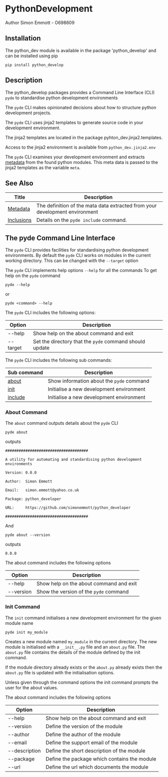 # PythonDevelopment

Author Simon Emmott - O698609

## Installation
The python_dev module is available in the package 'python_develop' and can be installed using pip
```
pip install python_develop
```

## Description

The python_develop packages provides a Command Line Interface (CLI) `pyde` to standardise python development environments

The `pyde` CLI makes opinionated decisions about how to structure python development projects.

The `pyde` CLI uses jinja2 templates to generate source code in your development environment.

The jinja2 templates are located in the package pyhton_dev.jinja2.templates.

Access to the jinja2 environment is available from `python_dev.jinja2.env` 

The `pyde` CLI examines your development environment and extracts [metadata](.docs/metadata.md) from the found python modules. This meta data is passed to the jinja2 templates as the variable `meta`.

## See Also

Title                         | Description
------------------------------|-------------------------------------
[Metadata](.docs/metadata.md) | The definition of the mata data extracted from your development environment
[Inclusions](.docs/inclusions.md) | Details on the `pyde include` command.

## The pyde Command Line Interface
The `pyde` CLI provides facilities for standardising python development environments.
By default the `pyde` CLI works on modules in the current working directory. This can be changed with the `--target` option

The `pyde` CLI implements help options `--help` for all the commands
To get help on the `pyde` command

```
pyde --help
```

or

```
pyde <command> --help
```

The `pyde` CLI includes the following options:

Option    | Description
----------|--------------
--help    | Show help on the about command and exit
--target  | Set the directory that the `pyde` command should update



The `pyde` CLI includes the following sub commands:

Sub command             | Description
------------------------|----------------
[about](#about-command) | Show information about the `pyde` command
[init](#init-command)   | Initialise a new development environment
[include](.docs/inclusions.md)   | Initialise a new development environment

### About Command

The `about` command outputs details about the `pyde` CLI

```
pyde about
```

outputs

```
#####################################

A utility for automating and standardising python development environments

Version: 0.0.0

Author:  Simon Emmott

Email:   simon.emmott@yahoo.co.uk

Package: python_developer

URL:     https://github.com/simonemmott/python_developer

#####################################
```

And

```
pyde about --version
```

outputs

```
0.0.0
```

The about command includes the following options

Option    | Description
----------|--------------
--help    | Show help on the about command and exit
--version | Show the version of the `pyde` command

### Init Command

The `init` command initialises a new development environment for the given module name
```
pyde init my_module
```

Creates a new module named `my_module` in the current directory.
The new module is initialised with a `__init__.py` file and an `about.py` file.
The `about.py` file contains the details of the module defined by the init command.

If the module directory already exists or the `about.py` already exists then the `about.py` file is updated with the initialisation options.

Unless given through the command options the init command prompts the user for the about values.

The about command includes the following options

Option        | Description
--------------|--------------
--help        | Show help on the about command and exit
--version     | Define the version of the module
--author      | Define the author of the module
--email       | Define the support email of the module
--description | Define the short description of the module
--package     | Define the package which contains the module
--url         | Define the url which documents the module
















